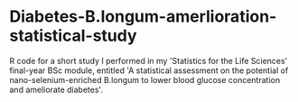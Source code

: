 # Diabetes-B.longum-amerlioration-statistical-study
R code for a short study I performed in my 'Statistics for the Life Sciences' final-year BSc module, entitled 'A statistical assessment on the potential of nano-selenium-enriched B.longum to lower blood glucose concentration and ameliorate diabetes'.
